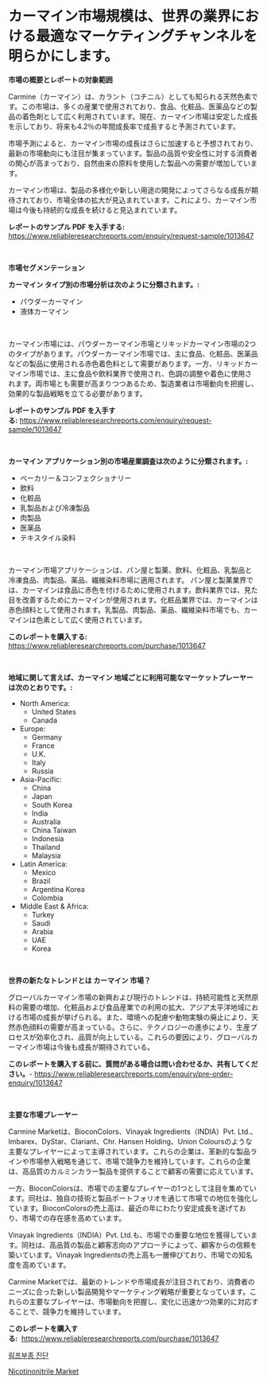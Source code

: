 <p><h1>カーマイン市場規模は、世界の業界における最適なマーケティングチャンネルを明らかにします。</h1></p><p><strong>市場の概要とレポートの対象範囲</strong></p>
<p><p>Carmine（カーマイン）は、カラント（コチニル）としても知られる天然色素です。この市場は、多くの産業で使用されており、食品、化粧品、医薬品などの製品の着色剤として広く利用されています。現在、カーマイン市場は安定した成長を示しており、将来も4.2％の年間成長率で成長すると予測されています。</p><p>市場予測によると、カーマイン市場の成長はさらに加速すると予想されており、最新の市場動向にも注目が集まっています。製品の品質や安全性に対する消費者の関心が高まっており、自然由来の原料を使用した製品への需要が増加しています。</p><p>カーマイン市場は、製品の多様化や新しい用途の開発によってさらなる成長が期待されており、市場全体の拡大が見込まれています。これにより、カーマイン市場は今後も持続的な成長を続けると見込まれています。</p></p>
<p><strong>レポートのサンプル PDF を入手する:</strong> <a href="https://www.reliableresearchreports.com/enquiry/request-sample/1013647">https://www.reliableresearchreports.com/enquiry/request-sample/1013647</a></p>
<p>&nbsp;</p>
<p><strong>市場セグメンテーション</strong></p>
<p><strong>カーマイン タイプ別の市場分析は次のように分類されます。:</strong></p>
<p><ul><li>パウダーカーマイン</li><li>液体カーマイン</li></ul></p>
<p>&nbsp;</p>
<p><p>カーマイン市場には、パウダーカーマイン市場とリキッドカーマイン市場の2つのタイプがあります。パウダーカーマイン市場では、主に食品、化粧品、医薬品などの製品に使用される赤色着色料として需要があります。一方、リキッドカーマイン市場では、主に食品や飲料業界で使用され、色調の調整や着色に使用されます。両市場とも需要が高まりつつあるため、製造業者は市場動向を把握し、効果的な製品戦略を立てる必要があります。</p></p>
<p><strong>レポートのサンプル PDF を入手する:</strong>&nbsp;<a href="https://www.reliableresearchreports.com/enquiry/request-sample/1013647">https://www.reliableresearchreports.com/enquiry/request-sample/1013647</a></p>
<p>&nbsp;</p>
<p><strong> カーマイン アプリケーション別の市場産業調査は次のように分類されます。:</strong></p>
<p><ul><li>ベーカリー＆コンフェクショナリー</li><li>飲料</li><li>化粧品</li><li>乳製品および冷凍製品</li><li>肉製品</li><li>医薬品</li><li>テキスタイル染料</li></ul></p>
<p>&nbsp;</p>
<p><p>カーマイン市場アプリケーションは、パン屋と製菓、飲料、化粧品、乳製品と冷凍食品、肉製品、薬品、繊維染料市場に適用されます。 パン屋と製菓業界では、カーマインは食品に赤色を付けるために使用されます。飲料業界では、見た目を改善するためにカーマインが使用されます。化粧品業界では、カーマインは赤色顔料として使用されます。乳製品、肉製品、薬品、繊維染料市場でも、カーマインは色素として広く使用されています。</p></p>
<p><strong>このレポートを購入する:</strong>&nbsp; <a href="https://www.reliableresearchreports.com/purchase/1013647">https://www.reliableresearchreports.com/purchase/1013647</a></p>
<p>&nbsp;</p>
<p><strong>地域に関して言えば、カーマイン 地域ごとに利用可能なマーケットプレーヤーは次のとおりです。:</strong></p>
<p><ul>
    <li>
        North America:
        <ul>
            <li>United States</li>
            <li>Canada</li>
        </ul>
    </li>
    <li>
        Europe:
        <ul>
            <li>Germany</li>
            <li>France</li>
            <li>U.K.</li>
            <li>Italy</li>
            <li>Russia</li>
        </ul>
    </li>
    <li>
        Asia-Pacific:
        <ul>
            <li>China</li>
            <li>Japan</li>
            <li>South Korea</li>
            <li>India</li>
            <li>Australia</li>
            <li>China Taiwan</li>
            <li>Indonesia</li>
            <li>Thailand</li>
            <li>Malaysia</li>
        </ul>
    </li>
    <li>
        Latin America:
        <ul>
            <li>Mexico</li>
            <li>Brazil</li>
            <li>Argentina Korea</li>
            <li>Colombia</li>
        </ul>
    </li>
    <li>
        Middle East & Africa:
        <ul>
            <li>Turkey</li>
            <li>Saudi</li>
            <li>Arabia</li>
            <li>UAE</li>
            <li>Korea</li>
        </ul>
    </li>
    </ul></p>
<p>&nbsp;</p>
<p><strong>世界の新たなトレンドとは カーマイン 市場？</strong></p>
<p><p>グローバルカーマイン市場の新興および現行のトレンドは、持続可能性と天然原料の需要の増加、化粧品および食品産業での利用の拡大、アジア太平洋地域における市場の成長が挙げられる。また、環境への配慮や動物実験の廃止により、天然赤色顔料の需要が高まっている。さらに、テクノロジーの進歩により、生産プロセスが効率化され、品質が向上している。これらの要因により、グローバルカーマイン市場は今後も成長が期待されている。</p></p>
<p><strong>このレポートを購入する前に、質問がある場合は問い合わせるか、共有してください。</strong>- <a href="https://www.reliableresearchreports.com/enquiry/pre-order-enquiry/1013647">https://www.reliableresearchreports.com/enquiry/pre-order-enquiry/1013647</a></p>
<p>&nbsp;</p>
<p><strong>主要な市場プレーヤー</strong></p>
<p><p>Carmine Marketは、BioconColors、Vinayak Ingredients（INDIA）Pvt. Ltd.、Imbarex、DyStar、Clariant、Chr. Hansen Holding、Union Coloursのような主要なプレイヤーによって主導されています。これらの企業は、革新的な製品ラインや市場参入戦略を通じて、市場で競争力を維持しています。これらの企業は、高品質のカルミンカラー製品を提供することで顧客の需要に応えています。</p><p>一方、BioconColorsは、市場での主要なプレイヤーの1つとして注目を集めています。同社は、独自の技術と製品ポートフォリオを通じて市場での地位を強化しています。BioconColorsの売上高は、最近の年にわたり安定成長を遂げており、市場での存在感を高めています。</p><p>Vinayak Ingredients（INDIA）Pvt. Ltd.も、市場での重要な地位を獲得しています。同社は、高品質の製品と顧客志向のアプローチによって、顧客からの信頼を築いています。Vinayak Ingredientsの売上高も一層伸びており、市場での知名度を高めています。</p><p>Carmine Marketでは、最新のトレンドや市場成長が注目されており、消費者のニーズに合った新しい製品開発やマーケティング戦略が重要となっています。これらの主要なプレイヤーは、市場動向を把握し、変化に迅速かつ効果的に対応することで、競争力を維持しています。</p></p>
<p><strong>このレポートを購入する:</strong>&nbsp;&nbsp;<a href="https://www.reliableresearchreports.com/purchase/1013647">https://www.reliableresearchreports.com/purchase/1013647</a></p>
<p><p><a href="https://medium.com/@chickenlegs8687/%EB%A6%BC%ED%94%84%EB%B6%80%EC%A2%85-%EC%A7%84%EB%8B%A8-%EC%8B%9C%EC%9E%A5-%EC%A0%84%EB%A7%9D-%EC%82%B0%EC%97%85-%EA%B0%9C%EC%9A%94-%EB%B0%8F-%EC%A0%84%EB%A7%9D-2024%EB%85%84%EB%B6%80%ED%84%B0-2031%EB%85%84%EA%B9%8C%EC%A7%80-2ed6f4dfa5cc">림프부종 진단</a></p><p><a href="https://automatic-knee-4c7.notion.site/Nicotinonitrile-Market-Size-Market-Trends-and-Growth-Outlook-forecasted-for-period-from-2024-to-20-e6ba30d3336642bba3cb672ffd3cd172">Nicotinonitrile Market</a></p></p>